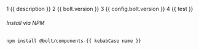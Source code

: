 1 {{ description }}
2 {{ bolt.version }}
3 {{ config.bolt.version }}
4 {{ test }}

###### Install via NPM

```
npm install @bolt/components-{{ kebabCase name }}
```
